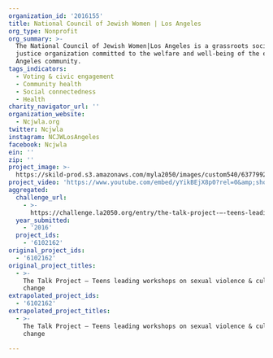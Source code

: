 ```yaml
---
organization_id: '2016155'
title: National Council of Jewish Women | Los Angeles
org_type: Nonprofit
org_summary: >-
  The National Council of Jewish Women|Los Angeles is a grassroots social
  justice organization committed to the welfare and well-being of the entire Los
  Angeles community.
tags_indicators:
  - Voting & civic engagement
  - Community health
  - Social connectedness
  - Health
charity_navigator_url: ''
organization_website:
  - Ncjwla.org
twitter: Ncjwla
instagram: NCJWLosAngeles
facebook: Ncjwla
ein: ''
zip: ''
project_image: >-
  https://skild-prod.s3.amazonaws.com/myla2050/images/custom540/6377992175741-team91.jpg
project_video: 'https://www.youtube.com/embed/yYikBEjX8p0?rel=0&amp;showinfo=0'
aggregated:
  challenge_url:
    - >-
      https://challenge.la2050.org/entry/the-talk-project-–-teens-leading-workshops-on-sexual-violence-culture-change
  year_submitted:
    - '2016'
  project_ids:
    - '6102162'
original_project_ids:
  - '6102162'
original_project_titles:
  - >-
    The Talk Project – Teens leading workshops on sexual violence & culture
    change
extrapolated_project_ids:
  - '6102162'
extrapolated_project_titles:
  - >-
    The Talk Project – Teens leading workshops on sexual violence & culture
    change

---
```

